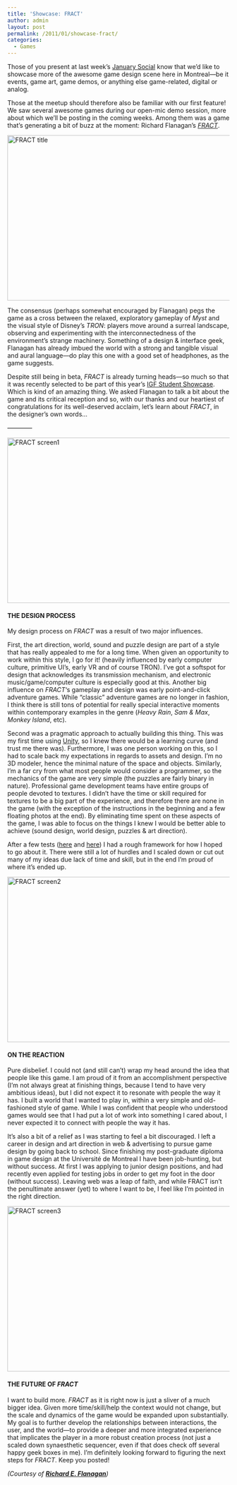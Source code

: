 ```yaml
---
title: 'Showcase: FRACT'
author: admin
layout: post
permalink: /2011/01/showcase-fract/
categories:
  - Games
---
```

Those of you present at last week&#8217;s <a href="http://www.montrealindies.com/?p=127" target="_blank">January Social</a> know that we&#8217;d like to showcase more of the awesome game design scene here in Montreal&#8212;be it events, game art, game demos, or anything else game-related, digital or analog.

Those at the meetup should therefore also be familiar with our first feature! We saw several awesome games during our open-mic demo session, more about which we&#8217;ll be posting in the coming weeks. Among them was a game that&#8217;s generating a bit of buzz at the moment: Richard Flanagan&#8217;s *<a href="http://richardeflanagan.com/#17-fract-adventure-game-design" target="_blank">FRACT</a>*.

<img class="aligncenter size-full wp-image-140" title="PROTIP: Start awesome, then maintain." src="{{ site.baseurl }}/{{ site.oldwpdir }}/uploads/2011/01/FRACTbeta_PC_Richard_E_Flanagan-2011-01-10-12-37-03-48.png" alt="FRACT title" width="600" height="375" />

The consensus (perhaps somewhat encouraged by Flanagan) pegs the game as a cross between the relaxed, exploratory gameplay of *Myst* and the visual style of Disney&#8217;s *TRON*: players move around a surreal landscape, observing and experimenting with the interconnectedness of the environment&#8217;s strange machinery. Something of a design & interface geek, Flanagan has already imbued the world with a strong and tangible visual and aural language&#8212;do play this one with a good set of headphones, as the game suggests.

Despite still being in beta, *FRACT* is already turning heads&#8212;so much so that it was recently selected to be part of this year&#8217;s <a href="http://www.gdconf.com/news/independent_games_festival/2011_independent_games_festiva_7.html" target="_blank">IGF Student Showcase</a>. Which is kind of an amazing thing. We asked Flanagan to talk a bit about the game and its critical reception and so, with our thanks and our heartiest of congratulations for its well-deserved acclaim, let&#8217;s learn about *FRACT*, in the designer&#8217;s own words&#8230;

<!--more-->

&#8212;&#8212;&#8212;&#8212;

<img class="aligncenter size-full wp-image-142" title="LASERS: CHECK" src="{{ site.baseurl }}/{{ site.oldwpdir }}/uploads/2011/01/FRACT_Richard_E_Flanagan_02.png" alt="FRACT screen1" width="600" height="375" />

#### THE DESIGN PROCESS

My design process on *FRACT* was a result of two major influences.

First, the art direction, world, sound and puzzle design are part of a style that has really appealed to me for a long time. When given an opportunity to work within this style, I go for it! (heavily influenced by early computer culture, primitive UI&#8217;s, early VR and of course TRON). I&#8217;ve got a softspot for design that acknowledges its transmission mechanism, and electronic music/game/computer culture is especially good at this. Another big influence on *FRACT*&#8216;s gameplay and design was early point-and-click adventure games. While &#8220;classic&#8221; adventure games are no longer in fashion, I think there is still tons of potential for really special interactive moments within contemporary examples in the genre (*Heavy Rain*, *Sam & Max*, *Monkey Island*, etc).

Second was a pragmatic approach to actually building this thing. This was my first time using <a href="http://www.unity3d.com" target="_blank">Unity</a>, so I knew there would be a learning curve (and trust me there was). Furthermore, I was one person working on this, so I had to scale back my expectations in regards to assets and design. I&#8217;m no 3D modeler, hence the minimal nature of the space and objects. Similarly, I&#8217;m a far cry from what most people would consider a programmer, so the mechanics of the game are very simple (the puzzles are fairly binary in nature). Professional game development teams have entire groups of people devoted to textures. I didn&#8217;t have the time or skill required for textures to be a big part of the experience, and therefore there are none in the game (with the exception of the instructions in the beginning and a few floating photos at the end). By eliminating time spent on these aspects of the game, I was able to focus on the things I knew I would be better able to achieve (sound design, world design, puzzles & art direction).

After a few tests ([here][1] and <a href="http://www.vimeo.com/12700368" target="_blank">here</a>) I had a rough framework for how I hoped to go about it. There were still a lot of hurdles and I scaled down or cut out many of my ideas due lack of time and skill, but in the end I&#8217;m proud of where it&#8217;s ended up.

<img class="aligncenter size-full wp-image-143" title="Have you ever been so far even as decided to use go want to look more like?" src="{{ site.baseurl }}/{{ site.oldwpdir }}/uploads/2011/01/FRACT_Richard_E_Flanagan_03.png" alt="FRACT screen2" width="600" height="375" />

#### ON THE REACTION

Pure disbelief. I could not (and still can&#8217;t) wrap my head around the idea that people like this game. I am proud of it from an accomplishment perspective (I&#8217;m not always great at finishing things, because I tend to have very ambitious ideas), but I did not expect it to resonate with people the way it has. I built a world that I wanted to play in, within a very simple and old-fashioned style of game. While I was confident that people who understood games would see that I had put a lot of work into something I cared about, I never expected it to connect with people the way it has.

It&#8217;s also a bit of a relief as I was starting to feel a bit discouraged. I left a career in design and art direction in web & advertising to pursue game design by going back to school. Since finishing my post-graduate diploma in game design at the Université de Montreal I have been job-hunting, but without success. At first I was applying to junior design positions, and had recently even applied for testing jobs in order to get my foot in the door (without success). Leaving web was a leap of faith, and while FRACT isn&#8217;t the penultimate answer (yet) to where I want to be, I feel like I&#8217;m pointed in the right direction.

<img class="aligncenter size-full wp-image-144" title="Oh my god yes." src="{{ site.baseurl }}/{{ site.oldwpdir }}/uploads/2011/01/FRACT_Richard_E_Flanagan_04.png" alt="FRACT screen3" width="600" height="375" />

#### THE FUTURE OF *FRACT*

I want to build more. *FRACT* as it is right now is just a sliver of a much bigger idea. Given more time/skill/help the context would not change, but the scale and dynamics of the game would be expanded upon substantially. My goal is to further develop the relationships between interactions, the user, and the world&#8212;to provide a deeper and more integrated experience that implicates the player in a more robust creation process (not just a scaled down synaesthetic sequencer, even if that does check off several happy geek boxes in me). I&#8217;m definitely looking forward to figuring the next steps for *FRACT*. Keep you posted!

*(Courtesy of **<a href="http://richardeflanagan.com/" target="_blank">Richard E. Flanagan</a>**)*

 [1]: http://www.vimeo.com/11886220